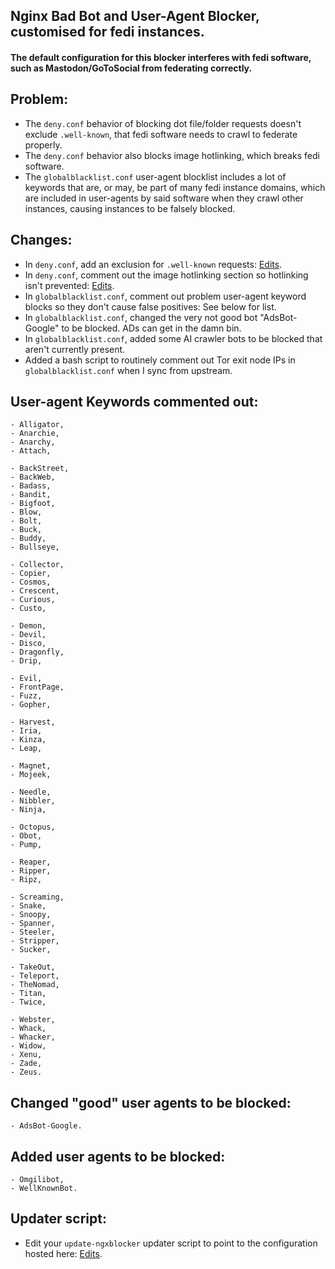 ## Nginx Bad Bot and User-Agent Blocker, customised for fedi instances.
#### The default configuration for this blocker interferes with fedi software, such as Mastodon/GoToSocial from federating correctly.

## Problem:
- The `deny.conf` behavior of blocking dot file/folder requests doesn't exclude `.well-known`, that fedi software needs to crawl to federate properly.
- The `deny.conf` behavior also blocks image hotlinking, which breaks fedi software.
- The `globalblacklist.conf` user-agent blocklist includes a lot of keywords that are, or may, be part of many fedi instance domains, which are included in user-agents by said software when they crawl other instances, causing instances to be falsely blocked.

## Changes:
- In `deny.conf`, add an exclusion for `.well-known` requests: [Edits](https://github.com/jwbjnwolf/nginx-bad-bot-blocker/commit/bbc4b2f13b69132e055ab87c30cef82119d7903a).
- In `deny.conf`, comment out the image hotlinking section so hotlinking isn't prevented: [Edits](https://github.com/jwbjnwolf/nginx-bad-bot-blocker/commit/7f80200a183cf2cd72180be381032c23940eb724).
- In `globalblacklist.conf`, comment out problem user-agent keyword blocks so they don't cause false positives: See below for list.
- In `globalblacklist.conf`, changed the very not good bot "AdsBot-Google" to be blocked. ADs can get in the damn bin.
- In `globalblacklist.conf`, added some AI crawler bots to be blocked that aren't currently present.
- Added a bash script to routinely comment out Tor exit node IPs in `globalblacklist.conf` when I sync from upstream.

## User-agent Keywords commented out:
```
- Alligator,
- Anarchie,
- Anarchy,
- Attach,

- BackStreet,
- BackWeb,
- Badass,
- Bandit,
- Bigfoot,
- Blow,
- Bolt,
- Buck,
- Buddy,
- Bullseye,

- Collector,
- Copier,
- Cosmos,
- Crescent,
- Curious,
- Custo,

- Demon,
- Devil,
- Disco,
- Dragonfly,
- Drip,

- Evil,
- FrontPage,
- Fuzz,
- Gopher,

- Harvest,
- Iria,
- Kinza,
- Leap,

- Magnet,
- Mojeek,

- Needle,
- Nibbler,
- Ninja,

- Octopus,
- Obot,
- Pump,

- Reaper,
- Ripper,
- Ripz,

- Screaming,
- Snake,
- Snoopy,
- Spanner,
- Steeler,
- Stripper,
- Sucker,

- TakeOut,
- Teleport,
- TheNomad,
- Titan,
- Twice,

- Webster,
- Whack,
- Whacker,
- Widow,
- Xenu,
- Zade,
- Zeus.
```

## Changed "good" user agents to be blocked:
```
- AdsBot-Google.
```

## Added user agents to be blocked:
```
- Omgilibot,
- WellKnownBot.
```

## Updater script:
- Edit your `update-ngxblocker` updater script to point to the configuration hosted here: [Edits](https://github.com/jwbjnwolf/nginx-bad-bot-blocker/commit/b083e4af2faed92fa14b02c7a64126f739557893).

